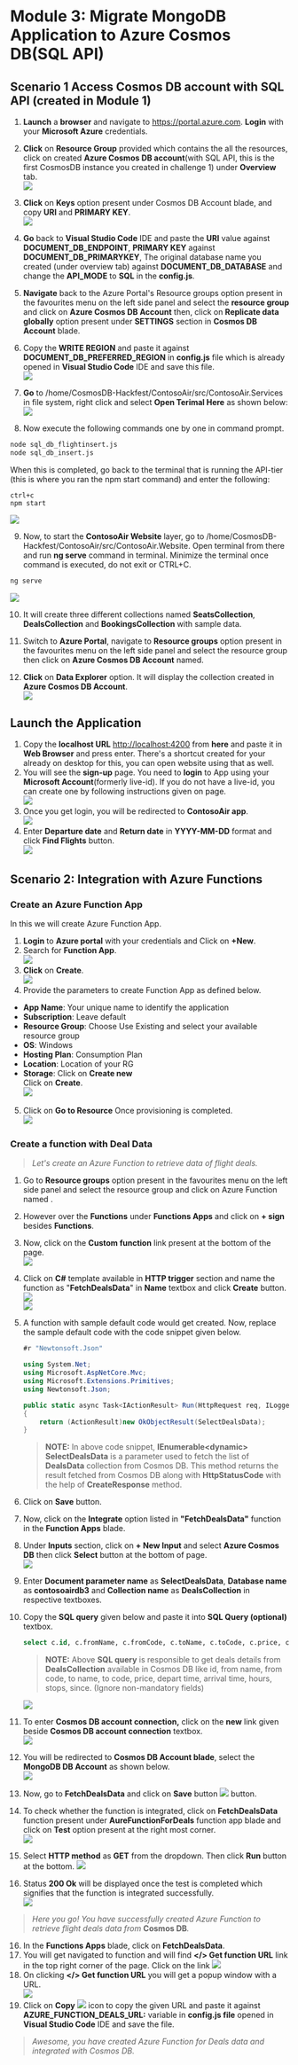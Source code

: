 # Module 3: Migrate MongoDB Application to Azure Cosmos DB(SQL API) 
## Scenario 1 Access Cosmos DB account with SQL API (created in Module 1)
1. **Launch** a **browser** and navigate to https://portal.azure.com. **Login** with your **Microsoft Azure** credentials.<br/>
2. **Click** on **Resource Group** provided which contains the all the resources, click on created **Azure Cosmos DB account**(with SQL API, this is the first CosmosDB instance you created in challenge 1) under **Overview** tab.<br/>
<img src="images/sqlcosmos.jpg"/><br/>
3. **Click** on **Keys** option present under Cosmos DB Account blade, and copy **URI** and **PRIMARY KEY**.<br/>
<img src="images/sqlkey.jpg"/><br/>
4. **Go** back to **Visual Studio Code** IDE and paste the **URI** value against **DOCUMENT_DB_ENDPOINT**, **PRIMARY KEY** against **DOCUMENT_DB_PRIMARYKEY**, The original database name you created (under overview tab) against **DOCUMENT_DB_DATABASE** and change the **API_MODE** to **SQL** in the **config.js**.<br/>

5. **Navigate** back to the Azure Portal's Resource groups option present in the favourites menu on the left side panel and select the **resource group** and click on **Azure Cosmos DB Account** then, click on **Replicate data globally** option present under **SETTINGS** section in **Cosmos DB Account** blade.<br/>

6. Copy the **WRITE REGION** and paste it against **DOCUMENT_DB_PREFERRED_REGION** in **config.js** file which is already opened in **Visual Studio Code** IDE and save this file.<br/>
<img src="images/sqlconfig.jpg"/><br/>
7. **Go** to /home/CosmosDB-Hackfest/ContosoAir/src/ContosoAir.Services in file system, right click and select **Open Terimal Here** as shown below:<br/>
<img src="images/jumpvm4.jpg"/><br/>
8. Now execute the following commands one by one in command prompt.<br/>

```bash
node sql_db_flightinsert.js
node sql_db_insert.js
```
When this is completed, go back to the terminal that is running the API-tier (this is where you ran the npm start command) and enter the following:
```
ctrl+c
npm start
```

<img src="images/sqlcommands.jpg"/><br/>

9. Now, to start the **ContosoAir Website** layer, go to /home/CosmosDB-Hackfest/ContosoAir/src/ContosoAir.Website. Open terminal from there and run **ng serve** command in terminal. Minimize the terminal once command is executed, do not exit or CTRL+C.<br/>

```bash
ng serve
```
<img src="images/jumpvm6.jpg"/><br/>

10. It will create three different collections named **SeatsCollection**, **DealsCollection** and **BookingsCollection** with sample data.<br/>

11. Switch to **Azure Portal**, navigate to **Resource groups** option present in the favourites menu on the left side panel and select the resource group then click on **Azure Cosmos DB Account** named.<br/>

12. **Click** on **Data Explorer** option. It will display the collection created in **Azure Cosmos DB Account**.<br/>
<img src="images/sqldataexplore.jpg"/><br/>

## Launch the Application
1. Copy the **localhost URL** [http://localhost:4200](http://localhost:4200) from **here** and paste it in **Web Browser** and press enter. There's a shortcut created for your already on desktop for this, you can open website using that as well.<br/>
1. You will see the **sign-up** page. You need to **login** to App using your **Microsoft Account**(formerly live-id). If you do not have a live-id, you can create one by following instructions given on page.<br/>
<img src="images/signup.jpg"/><br/>
1. Once you get login, you will be redirected to **ContosoAir app**.<br/>
<img src="images/contoso1.jpg"/><br/>
1. Enter **Departure date** and **Return date** in **YYYY-MM-DD** format and click **Find Flights** button.<br/>
<img src="images/contosoapp.jpg"/><br/>


## Scenario 2: Integration with Azure Functions

### Create an Azure Function App
In this we will create Azure Function App.<br/>
1. **Login** to **Azure portal** with your credentials and Click on **+New**.<br/>
2. Search for **Function App**.<br/>
<img src="images/fuctionappsearch.jpg"/><br/>
3. **Click** on **Create**.<br/>
<img src="images/fnxcreate.jpg"/><br/>
4. Provide the parameters to create Function App as defined below.<br/>
*	**App Name**: Your unique name to identify the application
*	**Subscription**: Leave default
*	**Resource Group**: Choose Use Existing and select your available resource group
*	**OS**: Windows
*	**Hosting Plan**: Consumption Plan
*	**Location**: Location of your RG
*	**Storage**: Click on **Create new**<br/>
    Click on **Create**.<br/>
    <img src="images/fnxinfo.jpg"/><br/>
5. Click on **Go to Resource** Once provisioning is completed.<br/>
<img src="images/functioncreated.jpg"/><br/>

### Create a function with Deal Data

  > _Let's create an Azure Function to retrieve data of flight deals._

1. Go to **Resource groups** option present in the favourites menu on the left side panel and select the resource group **<inject story-id="story://Content-Private/content/dfd/SP-GDA/gdaexpericence1/story_a_gda_using_cosmosdb" key="myResourceGroupName"/>** and click on Azure Function named **<inject story-id="story://Content-Private/content/dfd/SP-GDA/gdaexpericence1/story_a_gda_using_cosmosdb" key="azureFunctionName"/>**.<br/>
2. However over the **Functions** under **Functions Apps** and click on **+ sign** besides **Functions**.<br/>
3. Now, click on the **Custom function** link present at the bottom of the page.<br/>
<img src="images/GetStartedOnYourOwn.jpg"/><br/>
4. Click on **C#** template available in **HTTP trigger** section and name the function as "**FetchDealsData**" in **Name** textbox and click **Create** button.<br/>
<img src="images/httptrigger.jpg"/><br/>
<img src="images/httpvalue.jpg"/><br/>
5. A function with sample default code would get created. Now, replace the sample default code with the code snippet given below.<br/>

    ```c#
    #r "Newtonsoft.Json"

    using System.Net;
    using Microsoft.AspNetCore.Mvc;
    using Microsoft.Extensions.Primitives;
    using Newtonsoft.Json;

    public static async Task<IActionResult> Run(HttpRequest req, ILogger log, IEnumerable<dynamic> SelectDealsData)
    {
        return (ActionResult)new OkObjectResult(SelectDealsData);     
    }
    ```

    > **NOTE:**
    > In above code snippet, **IEnumerable&lt;dynamic> SelectDealsData** is a parameter used to fetch the list of **DealsData** collection from Cosmos DB. This method returns the result fetched from Cosmos DB along with **HttpStatusCode** with the help of **CreateResponse** method.<br/>
6. Click on **Save** button.<br/>
7. Now, click on the **Integrate** option listed in **"FetchDealsData"** function in the **Function Apps** blade.<br/>
8. Under **Inputs** section, click on **+ New Input** and select **Azure Cosmos DB** then click **Select** button at the bottom of page.<br/>
<img src="images/inputs.jpg"/><br/>
8. Enter **Document parameter name** as **SelectDealsData**, **Database name** as **contosoairdb3** and **Collection name** as **DealsCollection** in respective textboxes.<br/>
9. Copy the **SQL query** given below and paste it into **SQL Query (optional)** textbox.<br/>

    ```sql
   select c.id, c.fromName, c.fromCode, c.toName, c.toCode, c.price, c.departTime, c.arrivalTime, c.hours, c.stops, c.since from c
    ```

    > **NOTE:** Above **SQL query** is responsible to get deals details from **DealsCollection** available in Cosmos DB like id, from name, from code, to name, to code, price, depart time, arrival time, hours, stops, since. (Ignore non-mandatory fields)

    ![](image/SqlQuery.jpg)
    
10. To enter **Cosmos DB account connection,** click on the **new** link given beside **Cosmos DB account connection** textbox.<br/>
<img src="images/Integrate.jpg"/><br/>
11. You will be redirected to **Cosmos DB Account blade**, select the **MongoDB DB Account** as shown below.<br/>
<img src="images/selectmongodocdb.jpg"/><br/>
12. Now, go to **FetchDealsData** and click on **Save** button ![](img/save.jpg) button.<br/>
13. To check whether the function is integrated, click on **FetchDealsData** function present under **AureFunctionForDeals** function app blade and click on **Test** option present at the right most corner.<br/>
<img src="images/file2.jpg"/><br/>
14. Select **HTTP method** as **GET** from the dropdown. Then click **Run** button at the bottom.
<img src="images/runfxn.jpg"/><br/>
15. Status **200 Ok** will be displayed once the test is completed which signifies that the function is integrated successfully.<br/>
<img src="images/status200.jpg"/><br/>

   > _Here you go! You have successfully created Azure Function to_ _retrieve flight deals_ _data from_ **Cosmos DB**_._

16. In the **Functions Apps** blade, click on **FetchDealsData**.<br/>
17. You will get navigated to function and will find **</> Get function URL** link in the top right corner of the page. Click on the link <img src="images/getFunctn.jpg"/><br/>
18. On clicking **</> Get function URL** you will get a popup window with a URL.<br/>
 <img src="images/getfxnurl.jpg"/><br/>
19. Click on **Copy** ![](img/Copy.jpg) icon to copy the given URL and paste it against **AZURE\_FUNCTION\_DEALS\_URL:** variable in **config.js file** opened in **Visual Studio Code** IDE and save the file.

   > _Awesome, you have created Azure Function for Deals data and integrated with Cosmos DB._
